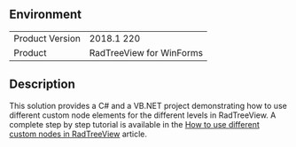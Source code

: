 ## Environment
<table>
	<tr>
		<td>Product Version</td>
		<td>2018.1 220</td>
	</tr>
	<tr>
		<td>Product</td>
		<td>RadTreeView for WinForms</td>
	</tr>
</table>


## Description 

This solution provides a C# and a VB.NET project demonstrating how to use different custom node elements for the different levels in RadTreeView. A complete step by step tutorial is available in the [How to use different custom nodes in RadTreeView](https://docs.telerik.com/devtools/winforms/knowledge-base/treeview-different-custom-nodes) article.